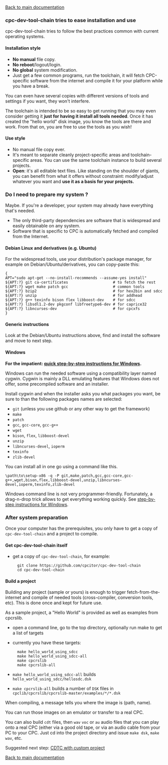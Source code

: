 [Back to main documentation](../README.md)

### cpc-dev-tool-chain tries to ease installation and use

cpc-dev-tool-chain tries to follow the best practices common with current operating systems.

#### Installation style

* **No manual** file copy.
* **No reboot**/logout/login.
* **No global** system modification.
* Just get a few common programs, run the toolchain, it will fetch CPC-specific software from the internet and compile it for your platform while you have a break.

You can even have several copies with different versions of tools and settings if you want, they won't interfere.

The toolchain is intended to be so easy to get running that you may even consider getting it **just for having it install all tools needed**. Once it has created the "hello world" disk image, you know the tools are there and work.  From that on, you are free to use the tools as you wish!

#### Use style

* No manual file copy ever.
* It's meant to separate cleanly project-specific areas and toolchain-specific areas. You can use the same toolchain instance to build several projects.
* **Open**: it's all editable text files. Like standing on the shoulder of giants, you can benefit from what it offers without constraint: modify/adjust whatever you want and **use it as a basis for your projects.**

### Do I need to prepare my system ?

Maybe.  If you're a developer, your system may already have everything that's needed.

* The only third-party dependencies are software that is widespread and easily obtainable on any system.
* Software that is specific to CPC is automatically fetched and compiled from the Internet.

#### Debian Linux and derivatives (e.g. Ubuntu)

For the widespread tools, use your distribution's package manager, for example on Debian/Ubuntu/derivatives, you can copy-paste this:

	{
    APT="sudo apt-get --no-install-recommends --assume-yes install"
    ${APT:?} git ca-certificates                    # to fetch the rest
    ${APT:?} wget make patch gcc                    # common tools
    ${APT:?} bzip2                                  # for hex2bin and sdcc
    ${APT:?} unzip                                  # for addhead
    ${APT:?} g++ texinfo bison flex libboost-dev    # for sdcc
    ${APT:?} libsdl1.2-dev pkgconf libfreetype6-dev # for caprice32
    ${APT:?} libncurses-dev                         # for cpcxfs
	}

#### Generic instructions

Look at the Debian/Ubuntu instructions above, find and install the software and move to next step.

#### Windows

**For the impatient: [quick step-by-step instructions for Windows](quick_cygwin_install/README.md).**

Windows can run the needed software using a compatibility layer named cygwin.  Cygwin is mainly a DLL emulating features that Windows does not offer, some precompiled software and an installer.

Install cygwin and when the installer asks you what packages you want, be sure to than the following packages names are selected:

* `git` (unless you use github or any other way to get the framework)
* `make`
* `patch`
* `gcc`, `gcc-core`, `gcc-g++`
* `wget`
* `bison`, `flex`, `libboost-devel`
* `unzip`
* `libncurses-devel`, `ioperm`
* `texinfo`
* `zlib-devel`

You can install all in one go using a command like this.

    \path\to\setup-x86 -q -P git,make,patch,gcc,gcc-core,gcc-g++,wget,bison,flex,libboost-devel,unzip,libncurses-devel,ioperm,texinfo,zlib-devel

Windows command line is not very programmer-friendly.  Fortunately, a drag-n-drop trick allows to get everything working quickly. See [step-by-step instructions for Windows](quick_cygwin_install/README.md).

### After system preparation

Once your computer has the prerequisites, you only have to get a copy of `cpc-dev-tool-chain` and a project to compile.

#### Get cpc-dev-tool-chain itself

* get a copy of `cpc-dev-tool-chain`, for example:

        git clone https://github.com/cpcitor/cpc-dev-tool-chain
		cd cpc-dev-tool-chain

#### Build a project

Building any project (sample or yours) is enough to trigger fetch-from-the-internet and compile of needed tools (cross-compiler, conversion tools, etc).  This is done once and kept for future use.

As a sample project, a "Hello World" is provided as well as examples from cpcrslib.

* open a command line, go to the top directory, optionally run make to get a list of targets
* currently you have these targets:

		make hello_world_using_sdcc
		make hello_world_using_sdcc-all
		make cpcrslib
		make cpcrslib-all

* `make hello_world_using_sdcc-all` builds `hello_world_using_sdcc/hellosdc.dsk`
* `make cpcrslib-all` builds a number of `DSK` files in `cpclib/cpcrslib/cpcrslib-master/examples/*/*.dsk`

When compiling, a message tells you where the image is (path, name).

You can run those images on an emulator or transfer to a real CPC.

You can also build `cdt` files, then `wav` `voc` or `au` audio files that you can play onto a real CPC (either via a good old tape, or via an audio cable from your PC to your CPC.  Just cd into the project directory and issue `make dsk`, `make wav`, etc.

Suggested next step: [CDTC with custom project](CDTC_with_custom_project.md)

[Back to main documentation](../README.md)
